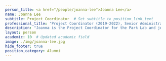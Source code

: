```yaml
---
person_title: <a href="/people/joanna-lee">Joanna Lee</a>
name: Joanna Lee
subtitle: Project Coordinator  # Set subtitle to position_link_text
professional_title: "Project Coordinator (2019-2022), Senior Administrative Partner, Foundation Medicine"
description: "Joanna is the Project Coordinator for the Park Lab and joins us after working in the Brookline Public Schools."
layout: person
academic: 10  # Updated academic field
image: ./img/joanna-lee.jpg
hide_footer: true
position_category: Alumni
---
```

